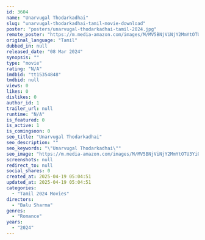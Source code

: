 ```yaml
---
id: 3604
name: "Unarvugal Thodarkadhai"
slug: "unarvugal-thodarkadhai-tamil-movie-download"
poster: "posters/unarvugal-thodarkadhai-tamil-2024.jpg"
remote_poster: "https://m.media-amazon.com/images/M/MV5BNjViNjY2MmYtOTU3Yi00YjkxLThhYjItOTIwYmZhMTUyZTc0XkEyXkFqcGdeQXVyMTM5NzM4Mjgx._V1_SX300.jpg"
original_language: "Tamil"
dubbed_in: null
released_date: "08 Mar 2024"
synopsis: ""
type: "movie"
rating: "N/A"
imdbid: "tt15354848"
tmdbid: null
views: 0
likes: 0
dislikes: 0
author_id: 1
trailer_url: null
runtime: "N/A"
is_featured: 0
is_active: 1
is_comingsoon: 0
seo_title: "Unarvugal Thodarkadhai"
seo_description: ""
seo_keywords: "\"Unarvugal Thodarkadhai\""
seo_image: "https://m.media-amazon.com/images/M/MV5BNjViNjY2MmYtOTU3Yi00YjkxLThhYjItOTIwYmZhMTUyZTc0XkEyXkFqcGdeQXVyMTM5NzM4Mjgx._V1_SX300.jpg"
screenshots: null
redirect_to: null
social_shares: 0
created_at: 2025-04-19 05:04:51
updated_at: 2025-04-19 05:04:51
categories:
  - "Tamil 2024 Movies"
directors:
  - "Balu Sharma"
genres:
  - "Romance"
years:
  - "2024"
---
```

